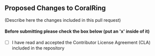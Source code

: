 ## Proposed Changes to CoralRing
(Describe here the changes included in this pull request)

#### Before submitting please check the box below (put an 'x' inside of it)
- [ ] I have read and accepted the Contributor License Agreement (CLA) included in the repository
